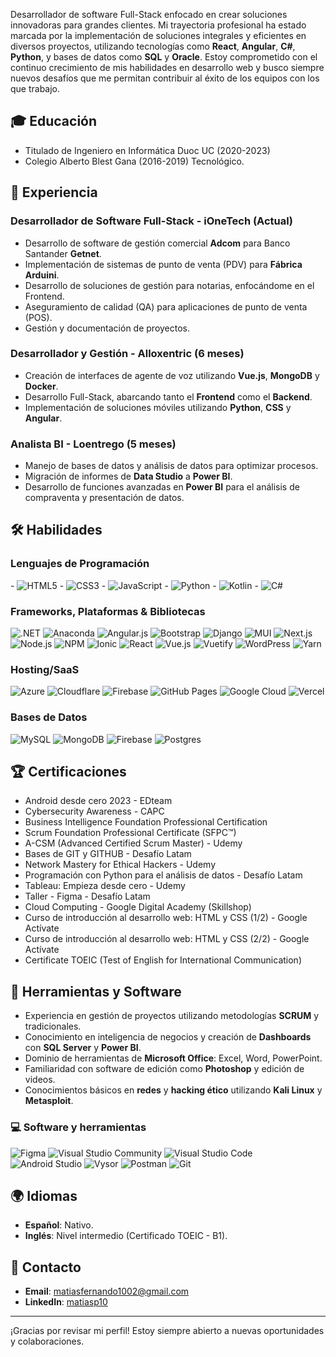Desarrollador de software Full-Stack enfocado en crear soluciones innovadoras para grandes clientes. Mi trayectoria profesional ha estado marcada por la implementación de soluciones integrales y eficientes en diversos proyectos, utilizando tecnologías como **React**, **Angular**, **C#**, **Python**, y bases de datos como **SQL** y **Oracle**. Estoy comprometido con el continuo crecimiento de mis habilidades en desarrollo web y busco siempre nuevos desafíos que me permitan contribuir al éxito de los equipos con los que trabajo.

## 🎓 Educación
- Titulado de Ingeniero en Informática
Duoc UC (2020-2023)
- Colegio Alberto Blest Gana (2016-2019) Tecnológico.

## 💼 Experiencia

### Desarrollador de Software Full-Stack - iOneTech (Actual)
- Desarrollo de software de gestión comercial **Adcom** para Banco Santander **Getnet**.
- Implementación de sistemas de punto de venta (PDV) para **Fábrica Arduini**.
- Desarrollo de soluciones de gestión para notarias, enfocándome en el Frontend.
- Aseguramiento de calidad (QA) para aplicaciones de punto de venta (POS).
- Gestión y documentación de proyectos.

### Desarrollador y Gestión - Alloxentric (6 meses)
- Creación de interfaces de agente de voz utilizando **Vue.js**, **MongoDB** y **Docker**.
- Desarrollo Full-Stack, abarcando tanto el **Frontend** como el **Backend**.
- Implementación de soluciones móviles utilizando **Python**, **CSS** y **Angular**.

### Analista BI - Loentrego (5 meses)
- Manejo de bases de datos y análisis de datos para optimizar procesos.
- Migración de informes de **Data Studio** a **Power BI**.
- Desarrollo de funciones avanzadas en **Power BI** para el análisis de compraventa y presentación de datos.

## 🛠 Habilidades

### Lenguajes de Programación
<p> 
  - <img alt="HTML5" src="https://img.shields.io/badge/html5-%23E34F26.svg?style=for-the-badge&logo=html5&logoColor=white"> 
  - <img alt="CSS3" src="https://img.shields.io/badge/css3-%231572B6.svg?style=for-the-badge&logo=css3&logoColor=white"> 
  - <img alt="JavaScript" src="https://img.shields.io/badge/javascript-%23F7DF1E.svg?style=for-the-badge&logo=javascript&logoColor=black">
  - <img alt="Python" src="https://img.shields.io/badge/python-%2314354C.svg?style=for-the-badge&logo=python&logoColor=white">
  - <img alt="Kotlin" src="https://img.shields.io/badge/kotlin-%230095D5.svg?style=for-the-badge&logo=kotlin&logoColor=white">
  - <img alt="C#" src="https://img.shields.io/badge/c%23-%23239120.svg?style=for-the-badge&logo=csharp&logoColor=white"> </p>

### Frameworks, Plataformas & Bibliotecas
<p> <img alt=".NET" src="https://img.shields.io/badge/.NET-512BD4?style=for-the-badge&logo=dotnet&logoColor=white"> <img alt="Anaconda" src="https://img.shields.io/badge/Anaconda-44A833?style=for-the-badge&logo=anaconda&logoColor=white"> <img alt="Angular.js" src="https://img.shields.io/badge/angular.js-%23E23237.svg?style=for-the-badge&logo=angularjs&logoColor=white"> <img alt="Bootstrap" src="https://img.shields.io/badge/bootstrap-%23563D7C.svg?style=for-the-badge&logo=bootstrap&logoColor=white"> <img alt="Django" src="https://img.shields.io/badge/django-%23092E20.svg?style=for-the-badge&logo=django&logoColor=white"> <img alt="MUI" src="https://img.shields.io/badge/mui-%230081CB.svg?style=for-the-badge&logo=mui&logoColor=white"> <img alt="Next.js" src="https://img.shields.io/badge/next.js-%23000000.svg?style=for-the-badge&logo=nextdotjs&logoColor=white"> <img alt="Node.js" src="https://img.shields.io/badge/node.js-339933.svg?style=for-the-badge&logo=nodedotjs&logoColor=white"> <img alt="NPM" src="https://img.shields.io/badge/npm-%23CB3837.svg?style=for-the-badge&logo=npm&logoColor=white"> <img alt="Ionic" src="https://img.shields.io/badge/ionic-3880FF?style=for-the-badge&logo=ionic&logoColor=white"> <img alt="React" src="https://img.shields.io/badge/react-%2320232a.svg?style=for-the-badge&logo=react&logoColor=%2361DAFB"> <img alt="Vue.js" src="https://img.shields.io/badge/vuejs-%2335495e.svg?style=for-the-badge&logo=vue.js&logoColor=%234FC08D"> <img alt="Vuetify" src="https://img.shields.io/badge/vuetify-1867C0?style=for-the-badge&logo=vuetify&logoColor=white"> <img alt="WordPress" src="https://img.shields.io/badge/wordpress-%23117AC9.svg?style=for-the-badge&logo=wordpress&logoColor=white"> <img alt="Yarn" src="https://img.shields.io/badge/yarn-%232C8EBB.svg?style=for-the-badge&logo=yarn&logoColor=white"> </p>

### Hosting/SaaS
<p> <img alt="Azure" src="https://img.shields.io/badge/Microsoft_Azure-0089D6?style=for-the-badge&logo=microsoft-azure&logoColor=white"> <img alt="Cloudflare" src="https://img.shields.io/badge/Cloudflare-F38020?style=for-the-badge&logo=Cloudflare&logoColor=white"> <img alt="Firebase" src="https://img.shields.io/badge/firebase-ffca28?style=for-the-badge&logo=firebase&logoColor=black"> <img alt="GitHub Pages" src="https://img.shields.io/badge/github%20pages-121013?style=for-the-badge&logo=github&logoColor=white"> <img alt="Google Cloud" src="https://img.shields.io/badge/GoogleCloud-%234285F4.svg?style=for-the-badge&logo=google-cloud&logoColor=white"> <img alt="Vercel" src="https://img.shields.io/badge/vercel-%23000000.svg?style=for-the-badge&logo=vercel&logoColor=white"> </p>

### Bases de Datos
<p> <img alt="MySQL" src="https://img.shields.io/badge/mysql-%2300f.svg?style=for-the-badge&logo=mysql&logoColor=white"> <img alt="MongoDB" src="https://img.shields.io/badge/mongodb-%2347A248.svg?style=for-the-badge&logo=mongodb&logoColor=white"> <img alt="Firebase" src="https://img.shields.io/badge/firebase-%23ffca28.svg?style=for-the-badge&logo=firebase&logoColor=black"> <img alt="Postgres" src="https://img.shields.io/badge/postgres-%23316192.svg?style=for-the-badge&logo=postgresql&logoColor=white"> </p>

## 🏆 Certificaciones
- Android desde cero 2023 - EDteam
- Cybersecurity Awareness - CAPC
- Business Intelligence Foundation Professional Certification
- Scrum Foundation Professional Certificate (SFPC™)
- A-CSM (Advanced Certified Scrum Master) - Udemy
- Bases de GIT y GITHUB - Desafío Latam
- Network Mastery for Ethical Hackers - Udemy
- Programación con Python para el análisis de datos - Desafío Latam
- Tableau: Empieza desde cero - Udemy
- Taller - Figma - Desafío Latam
- Cloud Computing - Google Digital Academy (Skillshop)
- Curso de introducción al desarrollo web: HTML y CSS (1/2) - Google Actívate
- Curso de introducción al desarrollo web: HTML y CSS (2/2) - Google Actívate
- Certificate TOEIC (Test of English for International Communication)


## 🔧 Herramientas y Software

- Experiencia en gestión de proyectos utilizando metodologías **SCRUM** y tradicionales.
- Conocimiento en inteligencia de negocios y creación de **Dashboards** con **SQL Server** y **Power BI**.
- Dominio de herramientas de **Microsoft Office**: Excel, Word, PowerPoint.
- Familiaridad con software de edición como **Photoshop** y edición de videos.
- Conocimientos básicos en **redes** y **hacking ético** utilizando **Kali Linux** y **Metasploit**.

### 💻 Software y herramientas

<p>
<img alt="Figma" src="https://img.shields.io/badge/figma-%23F24E1E.svg?style=for-the-badge&logo=figma&logoColor=white">
<img alt="Visual Studio Community" src="https://img.shields.io/badge/Visual%20Studio-5C2D91.svg?style=for-the-badge&logo=visual-studio&logoColor=white">
<img alt="Visual Studio Code" src="https://img.shields.io/badge/Visual%20Studio%20Code-0078d7.svg?style=for-the-badge&logo=visual-studio-code&logoColor=white">
<img alt="Android Studio" src="https://img.shields.io/badge/android%20studio-%233DDC84.svg?style=for-the-badge&logo=android-studio&logoColor=white">
<img alt="Vysor" src="https://img.shields.io/badge/vysor-%230071C5.svg?style=for-the-badge&logo=vysor&logoColor=white">
<img alt="Postman" src="https://img.shields.io/badge/postman-%23FF6C37.svg?style=for-the-badge&logo=postman&logoColor=white">
<img alt="Git" src="https://img.shields.io/badge/git-%23F05033.svg?style=for-the-badge&logo=git&logoColor=white">
</p>

## 🌍 Idiomas

- **Español**: Nativo.
- **Inglés**: Nivel intermedio (Certificado TOEIC - B1).

## 📧 Contacto

- **Email**: [matiasfernando1002@gmail.com](mailto:matiasfernando1002@gmail.com)
- **LinkedIn**: [matiasp10](https://www.linkedin.com/in/matiasp10/)

---

¡Gracias por revisar mi perfil! Estoy siempre abierto a nuevas oportunidades y colaboraciones.
